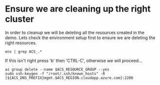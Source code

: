 # Ensure we are cleaning up the right cluster

In order to cleanup we will be deleting all the resources created in
the demo. Lets check the environment setup first to ensure we are
deleting the right resources.

```
env | grep ACS_.*
```

If this isn't right press 'b' then 'CTRL-C', otherwise we will proceed...

```
az group delete --name $ACS_RESOURCE_GROUP --yes
sudo ssh-keygen -f "/root/.ssh/known_hosts" -R [${ACS_DNS_PREFIX}mgmt.$ACS_REGION.cloudapp.azure.com]:2200
```
